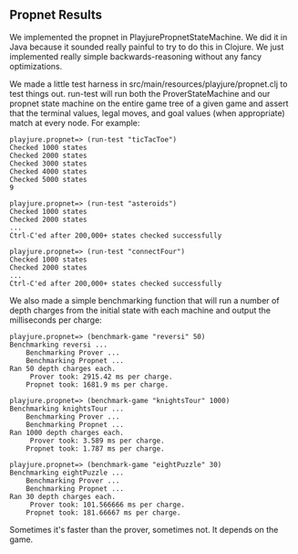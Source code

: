 ## Propnet Results

We implemented the propnet in PlayjurePropnetStateMachine.  We did it in Java
because it sounded really painful to try to do this in Clojure.  We just
implemented really simple backwards-reasoning without any fancy optimizations.

We made a little test harness in src/main/resources/playjure/propnet.clj to test
things out.  run-test will run both the ProverStateMachine and our propnet state
machine on the entire game tree of a given game and assert that the terminal
values, legal moves, and goal values (when appropriate) match at every node.
For example:

    playjure.propnet=> (run-test "ticTacToe")
    Checked 1000 states
    Checked 2000 states
    Checked 3000 states
    Checked 4000 states
    Checked 5000 states
    9

    playjure.propnet=> (run-test "asteroids")
    Checked 1000 states
    Checked 2000 states
    ...
    Ctrl-C'ed after 200,000+ states checked successfully

    playjure.propnet=> (run-test "connectFour")
    Checked 1000 states
    Checked 2000 states
    ...
    Ctrl-C'ed after 200,000+ states checked successfully

We also made a simple benchmarking function that will run a number of depth
charges from the initial state with each machine and output the milliseconds per
charge:

    playjure.propnet=> (benchmark-game "reversi" 50)
    Benchmarking reversi ...
        Benchmarking Prover ...
        Benchmarking Propnet ...
    Ran 50 depth charges each.
         Prover took: 2915.42 ms per charge.
        Propnet took: 1681.9 ms per charge.

    playjure.propnet=> (benchmark-game "knightsTour" 1000)
    Benchmarking knightsTour ...
        Benchmarking Prover ...
        Benchmarking Propnet ...
    Ran 1000 depth charges each.
         Prover took: 3.589 ms per charge.
        Propnet took: 1.787 ms per charge.

    playjure.propnet=> (benchmark-game "eightPuzzle" 30)
    Benchmarking eightPuzzle ...
        Benchmarking Prover ...
        Benchmarking Propnet ...
    Ran 30 depth charges each.
         Prover took: 101.566666 ms per charge.
        Propnet took: 181.66667 ms per charge.

Sometimes it's faster than the prover, sometimes not.  It depends on the game.
